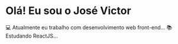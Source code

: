 # Olá! Eu sou o José Victor

💻 Atualmente eu trabalho com desenvolvimento web front-end...
📚 Estudando ReactJS...

